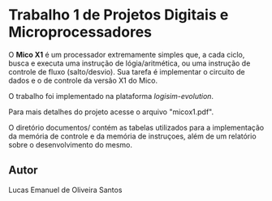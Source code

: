 # Trabalho 1 de Projetos Digitais e Microprocessadores
O **Mico X1** é um processador extremamente simples que, a cada ciclo, busca e executa uma instrução de lógia/aritmética, ou uma instrução de controle de fluxo (salto/desvio). Sua tarefa é implementar o circuito de dados e o de controle da versão X1 do Mico.

O trabalho foi implementado na plataforma *logisim-evolution*.

Para mais detalhes do projeto acesse o arquivo "micox1.pdf".

O diretório documentos/ contém as tabelas utilizados para a implementação da memória de controle e da memória de instruçoes, além de um relatório sobre o desenvolvimento do mesmo.

## Autor
Lucas Emanuel de Oliveira Santos

